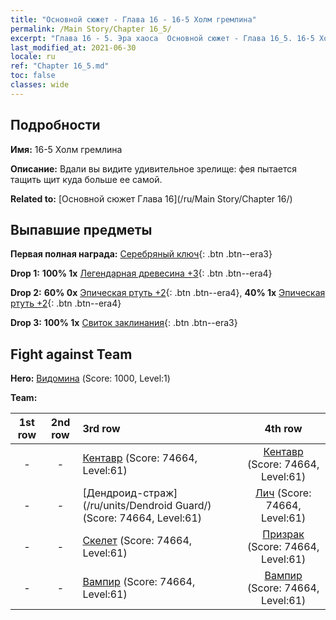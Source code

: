 ```yaml
---
title: "Основной сюжет - Глава 16 - 16-5 Холм гремлина"
permalink: /Main Story/Chapter 16_5/
excerpt: "Глава 16 - 5. Эра хаоса  Основной сюжет - Глава 16_5. 16-5 Холм гремлина"
last_modified_at: 2021-06-30
locale: ru
ref: "Chapter 16_5.md"
toc: false
classes: wide
---
```


## Подробности

 **Имя:** 16-5 Холм гремлина

 **Описание:** Вдали вы видите удивительное зрелище: фея пытается тащить щит куда больше ее самой.

 **Related to:** [Основной сюжет Глава 16](/ru/Main Story/Chapter 16/)

## Выпавшие предметы

 **Первая полная награда:** [Серебряный ключ](/ItemsRU/con_693/){: .btn .btn--era3}

 **Drop 1:** **100% 1x** [Легендарная древесина +3](/ItemsRU/mat_55/){: .btn .btn--era4}

 **Drop 2:** **60% 0x** [Эпическая ртуть +2](/ItemsRU/mat_49/){: .btn .btn--era4}, **40% 1x** [Эпическая ртуть +2](/ItemsRU/mat_49/){: .btn .btn--era4}

 **Drop 3:** **100% 1x** [Свиток заклинания](/ItemsRU/con_694/){: .btn .btn--era3}


## Fight against Team
 **Hero:** [Видомина](/ru/heroes/Vidomina/) (Score: 1000, Level:1)

 **Team:**


  | 1st row | 2nd row | 3rd row | 4th row |
  |:----:|:----:|:----|:----:|
  | - | - | [Кентавр](/ru/units/Centaur/) (Score: 74664, Level:61)  | [Кентавр](/ru/units/Centaur/) (Score: 74664, Level:61)  |
  | - | - | [Дендроид-страж](/ru/units/Dendroid Guard/) (Score: 74664, Level:61)  | [Лич](/ru/units/Lich/) (Score: 74664, Level:61)  |
  | - | - | [Скелет](/ru/units/Skeleton/) (Score: 74664, Level:61)  | [Призрак](/ru/units/Wight/) (Score: 74664, Level:61)  |
  | - | - | [Вампир](/ru/units/Vampire/) (Score: 74664, Level:61)  | [Вампир](/ru/units/Vampire/) (Score: 74664, Level:61)  |


